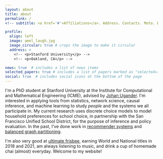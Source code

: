 ```yaml
---
layout: about
title: about
permalink: /
<!-- subtitle: <a href='#'>Affiliations</a>. Address. Contacts. Moto. Etc. -->

profile:
  align: left
  image: amel_laugh.jpg
  image_circular: true # crops the image to make it circular
  address: >
    <!-- <p>Stanford University</p> -->
    <!-- <p>Oakland, CA</p> -->

news: true  # includes a list of news items
selected_papers: true # includes a list of papers marked as "selected={true}"
social: true  # includes social icons at the bottom of the page
---
```


I'm a PhD student at Stanford University at the Institute for
Computational and Mathematical Engineering (ICME), advised by [Johan
Ugander](https://stanford.edu/~jugander/). I'm interested in applying tools from
statistics, network science, causal inference, and machine learning to study
*people* and the systems we all participate in. My current research uses
discrete choice models to model household preferences for school choice, in
partnership with the San Francisco Unified School District, for the purpose
of inference and policy evaluation. In the past, I've done work in
[recommender systems](https://cs229.stanford.edu/proj2018/report/22.pdf) and
[balanced graph partitioning](https://dl.acm.org/doi/abs/10.1145/3394486.3403239).


I'm also very good at [ultimate frisbee](http://furyultimate.com/), earning
World and National titles in 2018 and 2021, am always listening to music, and
drink a cup of homemade chai (almost) everyday. Welcome to my website!
